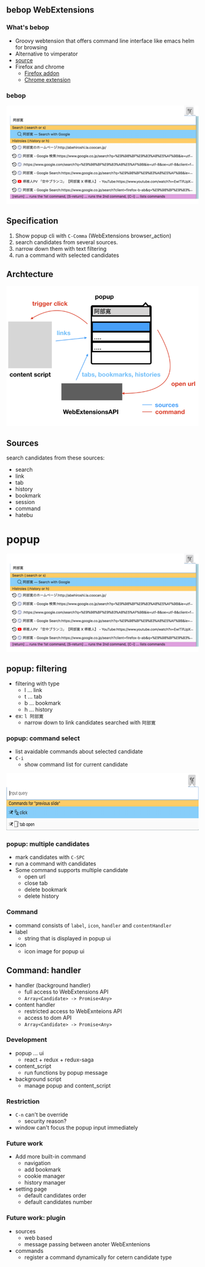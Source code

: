 ## bebop WebExtensions



### What's bebop

- Groovy webtension that offers command line interface like emacs helm for browsing
- Alternative to vimperator
- [source](https://github.com/kumabook/bebop)
- Firefox and chrome
  - [Firefox addon](https://addons.mozilla.org/ja/firefox/addon/bebop/)
  - [Chrome extension](https://chrome.google.com/webstore/detail/bebop/idiejicnogeolaeacihfjleoakggbdid)


<!--
### Motivation

- vimperator doesn't work in Firefox 57+
- Other alternatives exist:
  - [tridactyl](https://github.com/cmcaine/tridactyl)
  - [vim-vixen](https://github.com/ueokande/vim-vixen)
    - Shortcut keys work only in content.
- Q. What is it that I want?
  - A. command line tool for browsing
    - My answer "helm on browser"

-->

### bebop

<img src="./images/bebop_popup.png" style="border: none;">


## Specification

1. Show popup cli with `C-Comma` (WebExtensions browser_action)
2. search candidates from several sources.
3. narrow down them with text filtering
4. run a command with selected candidates




## Archtecture

<img src="./images/bebop_arch.png" style="border: none;">



## Sources

search candidates from these sources:

- search
- link
- tab
- history
- bookmark
- session
- command
- hatebu

<!--

## Sources: link

- Get links (clickable elements) in the current tab
  - content_script of WebExtensions
  - `a`
  - `button`
  - `input[type="button"]`
  - `input[type="submit"]`
  - `[role="button"]`
- Add link marker and highlight selected element
  - tips: only visible elements

-->



# popup

<img src="./images/bebop_popup.png" style="border: none;">



## popup: filtering

- filtering with type
  - l ... link
  - t ... tab
  - b ... bookmark
  - h ... history
- ex: `l 阿部寛`
  - narrow down to link candidates searched with `阿部寛`


### popup: command select

- list  avaidable commands about selected candidate
- `C-i`
  - show command list for current candidate

<img src="./images/bebop_command_list.png" height="150px" style="border: none;">


### popup: multiple candidates

- mark candidates with `C-SPC`
- run a command with candidates
- Some command supports multiple candidate
  - open url
  - close tab
  - delete bookmark
  - delete history



### Command

- command consists of `label`, `icon`, `handler` and `contentHandler`
- label
  - string that is displayed in popup ui
- icon
  - icon image for popup ui


## Command: handler

- handler (background handler)
  - full access to WebExtensions API
  - `Array<Candidate> -> Promise<Any>`
- content handler
  - restricted access to WebExnteions API
  - access to dom API
  - `Array<Candidate> -> Promise<Any>`


### Development

- popup ... ui
  - react + redux + redux-saga
- content_script
  - run functions by popup message
- background script
  - manage popup and content_script


### Restriction

- `C-n` can't be override
  - security reason?
- window can't focus the popup input immediately



### Future work

- Add more built-in command
  - navigation
  - add bookmark
  - cookie manager
  - history manager
- setting page
  - default candidates order
  - default candidates number


### Future work: plugin

- sources
  - web based
  - message passing between anoter WebExntenions
- commands
  - register a command dynamically for cetern candidate type
